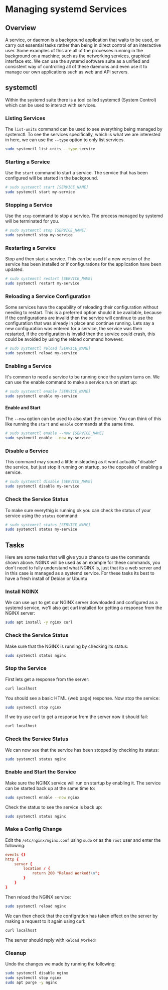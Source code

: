 # Managing systemd Services
## Overview
A service, or daemon is a background application that waits to be used, or carry out essential tasks rather than being in direct control of an interactive user.
Some examples of this are all of the processes running in the background on a machine; such as the networking services, graphical interface etc.
We can use the systemd software suite as a unified and consistent way of controlling all of these daemons and even use it to manage our own applications such as web and API servers.
## systemctl
Within the systemd suite there is a tool called systemctl (System Control) which can be used to interact with services.
### Listing Services
The `list-units` command can be used to see everything being managed by systemctl.
To see the services specifically, which is what we are interested in here, we can use the `--type` option to only list services.
```bash
sudo systemctl list-units --type service
```
### Starting a Service
Use the `start` command to start a service.
The service that has been configured will be started in the background.
```bash
# sudo systemctl start [SERVICE_NAME]
sudo systemctl start my-service
```
### Stopping a Service
Use the `stop` command to stop a service.
The process managed by systemd will be terminated for you.
```bash
# sudo systemctl stop [SERVICE_NAME]
sudo systemctl stop my-service
```
### Restarting a Service
Stop and then start a service.
This can be used if a new version of the service has been installed or if configurations for the application have been updated.
```bash
# sudo systemctl restart [SERVICE_NAME]
sudo systemctl restart my-service
```
### Reloading a Service Configuration
Some services have the capability of reloading their configuration without needing to restart.
This is a preferred option should it be available, because if the configurations are invalid then the service will continue to use the configuration that was already in place and continue running.
Lets say a new configuration was entered for a service, the service was then restarted, if the configuration is invalid then the service could crash, this could be avoided by using the reload command however.
```bash
# sudo systemctl reload [SERVICE_NAME]
sudo systemctl reload my-service
```
### Enabling a Service
It's common to need a service to be running once the system turns on.
We can use the enable command to make a service run on start up:
```bash
# sudo systemctl enable [SERVICE_NAME]
sudo systemctl enable my-service
```
#### Enable and Start
The `--now` option can be used to also start the service.
You can think of this like running the `start` and `enable` commands at the same time.
```bash
# sudo systemctl enable --now [SERVICE_NAME]
sudo systemctl enable --now my-service
```
### Disable a Service
This command may sound a little misleading as it wont actuallly "disable" the service, but just stop it running on startup, so the opposite of enabling a service.
```bash
# sudo systemctl disable [SERVICE_NAME]
sudo systemctl disable my-service
```
### Check the Service Status
To make sure everythig is running ok you can check the status of your service using the `status` command:
```bash
# sudo systemctl status [SERVICE_NAME]
sudo systemctl status my-service
```
## Tasks
Here are some tasks that will give you a chance to use the commands shown above.
NGINX will be used as an example for these commands, you don't need to fully understand what NGINX is, just that its a web server and in this case is managed as a systemd service.
For these tasks its best to have a fresh install of Debian or Ubuntu
### Install NGINX
We can use `apt` to get our NGINX server downloaded and configured as a systemd service, we'll also get curl installed for getting a response from the NGINX server:
```bash
sudo apt install -y nginx curl
```
### Check the Service Status
Make sure that the NGINX is running by checking its status:
```bash
sudo systemctl status nginx
```
### Stop the Service
First lets get a response from the server:
```bash
curl localhost
```
You should see a basic HTML (web page) response.
Now stop the service:
```bash
sudo systemctl stop nginx
```
If we try use curl to get a response from the server now it should fail:
```bash
curl localhost
```
### Check the Service Status
We can now see that the service has been stopped by checking its status:
```bash
sudo systemctl status nginx
```
### Enable and Start the Service
Make sure the NGINX service will run on startup by enabling it.
The service can be started back up at the same time to:
```bash
sudo systemctl enable --now nginx
```
Check the status to see the service is back up:
```bash
sudo systemctl status nginx
```
### Make a Config Change
Edit the `/etc/nginx/nginx.conf` using `sudo` or as the `root` user and enter the following:
```nginx.conf
events {}
http {
    server {
        location / {
            return 200 "Reload Worked!\n";
        }
    }
}
```
Then reload the NGINX service:
```bash
sudo systemctl reload nginx
```
We can then check that the configration has taken effect on the server by making a request to it again using curl:
```bash
curl localhost
```
The server should reply with `Reload Worked!`
### Cleanup
Undo the changes we made by running the following:
```bash
sudo systemctl disable nginx 
sudo systemctl stop nginx
sudo apt purge -y nginx
```
